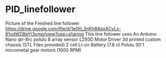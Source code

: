 # PID_linefollower
Picture of the Finished line follower
https://drive.google.com/file/d/1e0H_3nKh84qx4CyLx-81vdWDBeYI3xmp/view?usp=sharing
This line follower uses
An Arduino Nano
qtr-8rc polulu 8 array sensor
L293D Motor Driver
3d printed custom chassis (STL Files provided)
2 cell Li-on Battery (7.8 v)
Polulu 30:1 micrometal gear motors (1000 RPM)
